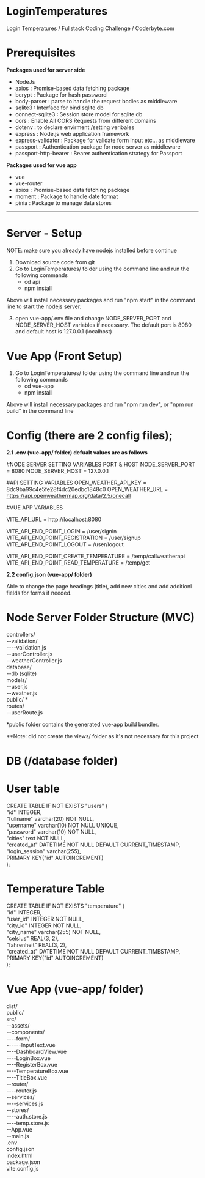 # LoginTemperatures
Login Temperatures / Fullstack Coding Challenge / Coderbyte.com

# Prerequisites

**Packages used for server side**

- NodeJs
- axios : Promise-based data fetching package 
- bcrypt : Package for hash password
- body-parser : parse to handle the request bodies as middleware
- sqlite3 : Interface for bind sqlite db 
- connect-sqlite3 : Session store model for sqlite db 
- cors : Enable All CORS Requests from different domains 
- dotenv : to declare envirment /setting veribales   
- express : Node.js web application framework
- express-validator : Package for validate form input etc... as middleware
- passport : Authentication package for node server as middleware
- passport-http-bearer : Bearer authentication strategy for Passport


**Packages used for vue app**

- vue
- vue-router
- axios : Promise-based data fetching package 
- moment : Package to handle date format
- pinia : Package to manage data stores


----------------------------------------------------------------

# Server - Setup 

NOTE: make sure you already have nodejs installed before continue 

1. Download source code from git
2. Go to LoginTemperatures/ folder using the command line and run the following commands
	- cd api
	- npm install

Above will install necessary packages and run "npm start" in the command line to start the nodejs server. 

3. open vue-app/.env file and change NODE_SERVER_PORT and NODE_SERVER_HOST variables if necessary. The default port is 8080 and default host is 127.0.0.1 (localhost)

# Vue App (Front Setup)

1. Go to LoginTemperatures/ folder using the command line and run the following commands
	- cd vue-app
	- npm install

Above will install necessary packages and run "npm run dev", or "npm run build" in the command line 

# Config  (there are 2 config files);
	
**2.1 .env (vue-app/ folder) defualt values are as follows**
	
#NODE SERVER SETTING VARIABLES PORT & HOST
NODE_SERVER_PORT = 8080
NODE_SERVER_HOST = 127.0.0.1

#API SETTING VARIABLES
OPEN_WEATHER_API_KEY = 8dc9ba99c4e5fe28f4dc20edbc1848c0
OPEN_WEATHER_URL = https://api.openweathermap.org/data/2.5/onecall


#VUE APP VARIABLES

VITE_API_URL = http://localhost:8080

VITE_API_END_POINT_LOGIN = /user/signin
VITE_API_END_POINT_REGISTRATION = /user/signup
VITE_API_END_POINT_LOGOUT = /user/logout

VITE_API_END_POINT_CREATE_TEMPERATURE = /temp/callweatherapi
VITE_API_END_POINT_READ_TEMPERATURE = /temp/get

**2.2 config.json (vue-app/ folder)**

Able to change the page headings (title), add new cities and add additionl fields for forms if needed.  


# Node Server Folder Structure (MVC)

controllers/ <br />
--validation/ <br />
----validation.js <br />
--userController.js <br />
--weatherController.js <br />
database/ <br />
--db (sqlite) <br />
models/ <br />
--user.js <br />
--weather.js <br />
public/ *<br />
routes/ <br />
--userRoute.js <br />

*public folder contains the generated vue-app build bundler. 

**Note: did not create the views/ folder as it's not necessary for this project 

# DB (/database folder)
# User table

CREATE TABLE IF NOT EXISTS "users" (<br />
        "id"    INTEGER,<br />
        "fullname"      varchar(20) NOT NULL,<br />
        "username"      varchar(10) NOT NULL UNIQUE,<br />
        "password"      varchar(10) NOT NULL,<br />
        "cities"        text NOT NULL,<br />
        "created_at"    DATETIME NOT NULL DEFAULT CURRENT_TIMESTAMP,<br />
        "login_session" varchar(255),<br />
        PRIMARY KEY("id" AUTOINCREMENT)<br />
);

# Temperature Table

CREATE TABLE IF NOT EXISTS "temperature" (<br />
	"id"    INTEGER,<br />
	"user_id"       INTEGER NOT NULL,<br />
	"city_id"       INTEGER NOT NULL,<br />
	"city_name"     varchar(255) NOT NULL,<br />
	"celsius"       REAL(3, 2),<br />
	"fahrenheit"    REAL(3, 2),<br />
	"created_at"    DATETIME NOT NULL DEFAULT CURRENT_TIMESTAMP,<br />
	PRIMARY KEY("id" AUTOINCREMENT)<br />
);

# Vue App (vue-app/ folder) 

dist/<br/>
public/<br />
src/<br/>
--assets/<br />
--components/<br />
----form/<br />
------InputText.vue<br />
----DashboardView.vue<br />
----LoginBox.vue<br />
----RegisterBox.vue<br />
----TemperatureBox.vue<br />
----TitleBox.vue<br />
--router/<br />
----router.js<br />
--services/<br />
----services.js<br />
--stores/<br />
----auth.store.js<br />
----temp.store.js<br />
--App.vue<br />
--main.js<br />
.env<br />
config.json<br />
index.html<br />
package.json<br />
vite.config.js<br />
